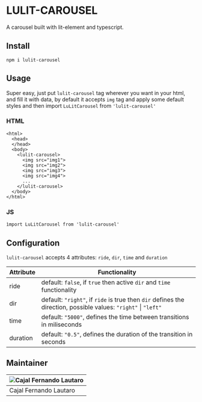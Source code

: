 # LULIT-CAROUSEL

A carousel built with lit-element and typescript.

## Install

```
npm i lulit-carousel
```

## Usage

Super easy, just put `lulit-carousel` tag wherever you want in your html,
and fill it with data, by default it accepts `img` tag and
apply some default styles and then import `LuLitCarousel` from `'lulit-carousel'`

### HTML

```
<html>
  <head>
  </head>
  <body>
    <lulit-carousel>
      <img src="img1">
      <img src="img2">
      <img src="img3">
      <img src="img4">
      ...
    </lulit-carousel>
  </body>
</html>
```

### JS

`ìmport LuLitCarousel from 'lulit-carousel'`

## Configuration

`lulit-carousel` accepts 4 attributes: `ride`, `dir`, `time` and `duration`

| Attribute | Functionality                                                                                                  |
| --------- | -------------------------------------------------------------------------------------------------------------- |
| ride      | default: `false`, if `true` then active `dir` and `time` functionality                                         |
| dir       | default: `"right"`, if `ride` is true then `dir` defines the direction, possible values: `"right"` \| `"left"` |
| time      | default: `"5000"`, defines the time between transitions in miliseconds                                         |
| duration  | default: `"0.5"`, defines the duration of the transition in seconds                                            |

## Maintainer

| ![Cajal Fernando Lautaro](./yo.jpg "Cajal Fernando Lautaro") |
| ------------------------------------------------------------ |
| Cajal Fernando Lautaro                                       |
